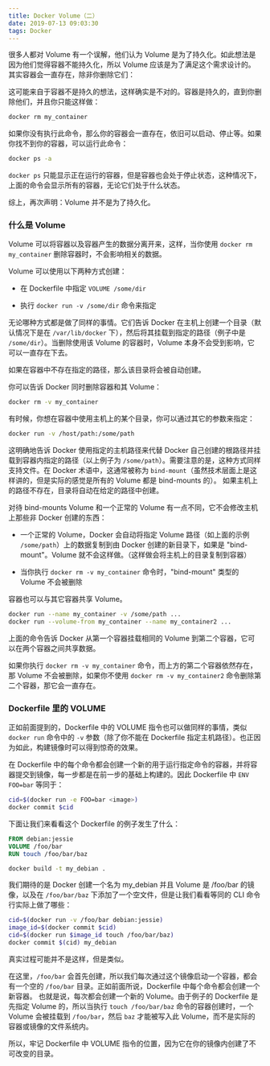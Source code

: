 ```yaml
---
title: Docker Volume（二）
date: 2019-07-13 09:03:30
tags: Docker
---
```


很多人都对 Volume 有一个误解，他们认为 Volume 是为了持久化。如此想法是因为他们觉得容器不能持久化，所以 Volume 应该是为了满足这个需求设计的。其实容器会一直存在，除非你删除它们：

这可能来自于容器不是持久的想法，这样确实是不对的。容器是持久的，直到你删除他们，并且你只能这样做：

```bash
docker rm my_container
```

如果你没有执行此命令，那么你的容器会一直存在，依旧可以启动、停止等。如果你找不到你的容器，可以运行此命令：

```bash
docker ps -a
```

`docker ps` 只能显示正在运行的容器，但是容器也会处于停止状态，这种情况下，上面的命令会显示所有的容器，无论它们处于什么状态。

综上，再次声明：Volume 并不是为了持久化。


### 什么是 Volume

Volume 可以将容器以及容器产生的数据分离开来，这样，当你使用 `docker rm my_container` 删除容器时，不会影响相关的数据。

Volume 可以使用以下两种方式创建：

* 在 Dockerfile 中指定 `VOLUME /some/dir`

* 执行 `docker run -v /some/dir` 命令来指定

无论哪种方式都是做了同样的事情。它们告诉 Docker 在主机上创建一个目录（默认情况下是在 `/var/lib/docker` 下），然后将其挂载到指定的路径（例子中是 `/some/dir`）。当删除使用该 Volume 的容器时，Volume 本身不会受到影响，它可以一直存在下去。

如果在容器中不存在指定的路径，那么该目录将会被自动创建。

你可以告诉 Docker 同时删除容器和其 Volume：

```bash
docker rm -v my_container
```

有时候，你想在容器中使用主机上的某个目录，你可以通过其它的参数来指定：

```bash
docker run -v /host/path:/some/path
```

这明确地告诉 Docker 使用指定的主机路径来代替 Docker 自己创建的根路径并挂载到容器内指定的路径（以上例子为 `/some/path`）。需要注意的是，这种方式同样支持文件。在 Docker 术语中，这通常被称为 `bind-mount`（虽然技术层面上是这样讲的，但是实际的感觉是所有的 Volume 都是 bind-mounts 的）。
如果主机上的路径不存在，目录将自动在给定的路径中创建。

对待 bind-mounts Volume 和一个正常的 Volume 有一点不同，它不会修改主机上那些非 Docker 创建的东西：

* 一个正常的 Volume，Docker 会自动将指定 Volume 路径（如上面的示例 `/some/path`）上的数据复制到由 Docker 创建的新目录下，如果是 "bind-mount"。Volume 就不会这样做。（这样做会将主机上的目录复制到容器）

* 当你执行 `docker rm -v my_container` 命令时，"bind-mount" 类型的 Volume 不会被删除

容器也可以与其它容器共享 Volume。

```bash
docker run --name my_container -v /some/path ...
docker run --volume-from my_container --name my_container2 ...
```

上面的命令告诉 Docker 从第一个容器挂载相同的 Volume 到第二个容器，它可以在两个容器之间共享数据。

如果你执行 `docker rm -v my_container` 命令，而上方的第二个容器依然存在，那 Volume 不会被删除，如果你不使用 `docker rm -v my_container2` 命令删除第二个容器，那它会一直存在。


### Dockerfile 里的 VOLUME

正如前面提到的，Dockerfile 中的 VOLUME 指令也可以做同样的事情，类似 `docker run` 命令中的 `-v` 参数（除了你不能在 Dockerfile 指定主机路径）。也正因为如此，构建镜像时可以得到惊奇的效果。

在 Dockerfile 中的每个命令都会创建一个新的用于运行指定命令的容器，并将容器提交到镜像，每一步都是在前一步的基础上构建的。因此 Dockerfile 中 `ENV FOO=bar` 等同于：

```bash
cid=$(docker run -e FOO=bar <image>)
docker commit $cid
```

下面让我们来看看这个 Dockerfile 的例子发生了什么：

```dockerfile
FROM debian:jessie
VOLUME /foo/bar
RUN touch /foo/bar/baz
```

```bash
docker build -t my_debian .
```

我们期待的是 Docker 创建一个名为 my_debian 并且 Volume 是 /foo/bar 的镜像，以及在 `/foo/bar/baz` 下添加了一个空文件，但是让我们看看等同的 CLI 命令行实际上做了哪些：

```bash
cid=$(docker run -v /foo/bar debian:jessie)
image_id=$(docker commit $cid)
cid=$(docker run $image_id touch /foo/bar/baz)
docker commit $(cid) my_debian
```

真实过程可能并不是这样，但是类似。

在这里，`/foo/bar` 会首先创建，所以我们每次通过这个镜像启动一个容器，都会有一个空的 `/foo/bar` 目录。正如前面所说，Dockerfile 中每个命令都会创建一个新容器。
也就是说，每次都会创建一个新的 Volume。由于例子的 Dockerfile 是先指定 Volume 的，所以当执行 `touch /foo/bar/baz` 命令的容器创建时，一个 Volume 会被挂载到 `/foo/bar`，然后 `baz` 才能被写入此 Volume，而不是实际的容器或镜像的文件系统内。

所以，牢记 Dockerfile 中 VOLUME 指令的位置，因为它在你的镜像内创建了不可改变的目录。


